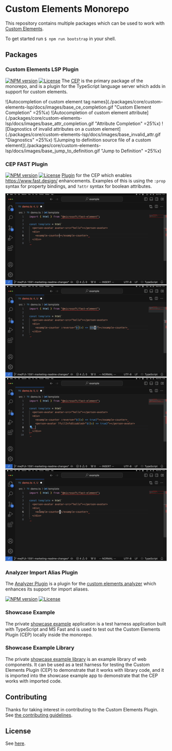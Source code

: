 # Custom Elements Monorepo

This repository contains multiple packages which can be used to work with [Custom Elements](https://developer.mozilla.org/en-US/docs/Web/API/Web_components/Using_custom_elements).

To get started run `$ npm run bootstrap` in your shell.

## Packages

### Custom Elements LSP Plugin

[![NPM version](https://img.shields.io/npm/v/@genesiscommunitysuccess/custom-elements-lsp)](https://www.npmjs.com/package/@genesiscommunitysuccess/custom-elements-lsp) [![License](https://img.shields.io/github/license/genesiscommunitysuccess/custom-elements-lsp)](https://github.com/genesiscommunitysuccess/custom-elements-lsp/blob/master/LICENSE)
The [CEP](./packages/core/custom-elements-lsp/README.md) is the primary package of the monorepo, and is a plugin for the TypeScript language server which adds in support for custom elements.

![Autocompletion of custom element tag names](./packages/core/custom-elements-lsp/docs/images/base_ce_completion.gif "Custom Element Completion" =25%x) ![Autocompletion of custom element attribute](./packages/core/custom-elements-lsp/docs/images/base_attr_completion.gif "Attribute Completion" =25%x) ![Diagnostics of invalid attributes on a custom element](./packages/core/custom-elements-lsp/docs/images/base_invalid_attr.gif "Diagnostics" =25%x) ![Jumping to definition source file of a custom element](./packages/core/custom-elements-lsp/docs/images/base_jump_to_definition.gif "Jump to Definition" =25%x)

### CEP FAST Plugin

[![NPM version](https://img.shields.io/npm/v/@genesiscommunitysuccess/cep-fast-plugin)](https://www.npmjs.com/package/@genesiscommunitysuccess/cep-fast-plugin) [![License](https://img.shields.io/github/license/genesiscommunitysuccess/custom-elements-lsp)](https://github.com/genesiscommunitysuccess/custom-elements-lsp/blob/master/LICENSE)
[Plugin](./packages/core/cep-fast-plugin/README.md) for the CEP which enables https://www.fast.design/ enhancements. Examples of this is using the `:prop` syntax for property bindings, and `?attr` syntax for boolean attributes.


![Property binding autocompletion](./packages/core/cep-fast-plugin/docs/images/fast_property_binding.gif "Property Binding Autocompletion") ![Boolean attribute autocompletion](./packages/core/cep-fast-plugin/docs/images/fast_boolean_attr_binding.gif "Boolean Attribute Binding Autocompletion") ![Event binding autocompletion](./packages/core/cep-fast-plugin/docs/images/fast_event_binding.gif "Event Binding Autocompletion") ![Extra quickinfo functionality](./packages/core/cep-fast-plugin/docs/images/fast_quicklook.gif "Quickinfo Extended Functionality")

### Analyzer Import Alias Plugin

The [Analyzer Plugin](./packages/core/analyzer-import-alias-plugin/README.md) is a plugin for the [custom elements analyzer](https://custom-elements-manifest.open-wc.org/analyzer/getting-started/) which enhances its support for import aliases.

[![NPM version](https://img.shields.io/npm/v/@genesiscommunitysuccess/analyzer-import-alias-plugin)](https://www.npmjs.com/package/@genesiscommunitysuccess/analyzer-import-alias-plugin) [![License](https://img.shields.io/github/license/genesiscommunitysuccess/custom-elements-lsp)](https://github.com/genesiscommunitysuccess/custom-elements-lsp/blob/master/LICENSE)

### Showcase Example

The private [showcase example](./packages/showcase/example/README.md) application is a test harness application built with TypeScript and MS Fast and is used to test out the Custom Elements Plugin (CEP) locally inside the monorepo.

### Showcase Example Library

The private [showcase example library](./packages/showcase/example-lib/README.md) is an example library of web components. It can be used as a test harness for testing the Custom Elements Plugin (CEP) to demonstrate that it works with library code, and it is imported into the showcase example app to demonstrate that the CEP works with imported code.

## Contributing

Thanks for taking interest in contributing to the Custom Elements Plugin. See [the contributing guidelines](./CONTRIBUTING.md).

## License

See [here](./LICENSE).
